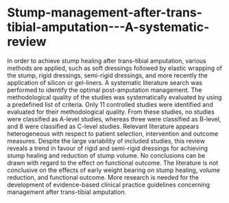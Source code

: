 # Stump-management-after-trans-tibial-amputation---A-systematic-review
In order to achieve stump healing after trans-tibial amputation, various methods are applied, such as soft dressings followed by elastic wrapping of the stump, rigid dressings, semi-rigid dressings, and more recently the application of silicon or gel-liners. A systematic literature search was performed to identify the optimal post-amputation management. The methodological quality of the studies was systematically evaluated by using a predefined list of criteria. Only 11 controlled studies were identified and evaluated for their methodological quality. From these studies, no studies were classified as A-level studies, whereas three were classified as B-level, and 8 were classified as C-level studies. Relevant literature appears heterogeneous with respect to patient selection, intervention and outcome measures. Despite the large variability of included studies, this review reveals a trend in favour of rigid and semi-rigid dressings for achieving stump healing and reduction of stump volume. No conclusions can be drawn with regard to the effect on functional outcome. The literature is not conclusive on the effects of early weight bearing on stump healing, volume reduction, and functional outcome. More research is needed for the development of evidence-based clinical practice guidelines concerning management after trans-tibial amputation.
